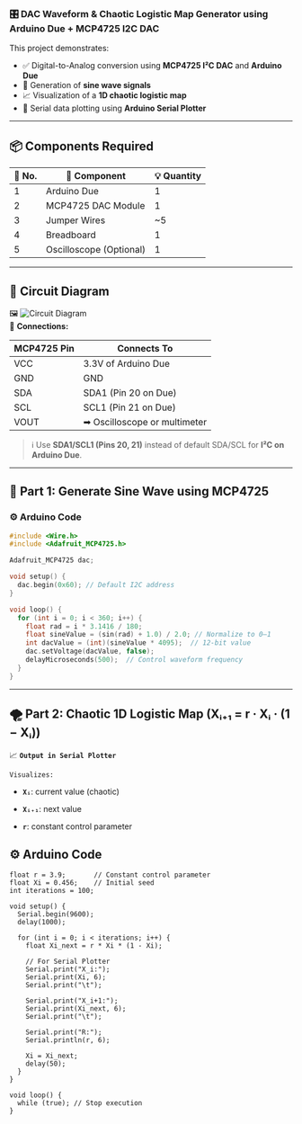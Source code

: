 ### 🎛️ DAC Waveform & Chaotic Logistic Map Generator using Arduino Due + MCP4725 I2C DAC

This project demonstrates:
- ✅ Digital-to-Analog conversion using **MCP4725 I²C DAC** and **Arduino Due**
- 🌊 Generation of **sine wave signals**
- 📈 Visualization of a **1D chaotic logistic map**
- 🔬 Serial data plotting using **Arduino Serial Plotter**

---

## 📦 Components Required

| 🔢 No. | 🧩 Component              | 💡 Quantity |
|-------|---------------------------|-------------|
| 1     | Arduino Due               | 1           |
| 2     | MCP4725 DAC Module        | 1           |
| 3     | Jumper Wires              | ~5          |
| 4     | Breadboard                | 1           |
| 5     | Oscilloscope (Optional)   | 1           |

---

## 🔌 Circuit Diagram

🖼️ ![Circuit Diagram](./circuit.png)  
📌 **Connections:**

| MCP4725 Pin | Connects To          |
|-------------|----------------------|
| VCC         | 3.3V of Arduino Due  |
| GND         | GND                  |
| SDA         | SDA1 (Pin 20 on Due) |
| SCL         | SCL1 (Pin 21 on Due) |
| VOUT        | ➡ Oscilloscope or multimeter |

> ℹ️ Use **SDA1/SCL1 (Pins 20, 21)** instead of default SDA/SCL for **I²C on Arduino Due**.

---

## 🔁 Part 1: Generate Sine Wave using MCP4725

### ⚙️ Arduino Code

```cpp
#include <Wire.h>
#include <Adafruit_MCP4725.h>

Adafruit_MCP4725 dac;

void setup() {
  dac.begin(0x60); // Default I2C address
}

void loop() {
  for (int i = 0; i < 360; i++) {
    float rad = i * 3.1416 / 180;
    float sineValue = (sin(rad) + 1.0) / 2.0; // Normalize to 0–1
    int dacValue = (int)(sineValue * 4095);  // 12-bit value
    dac.setVoltage(dacValue, false);
    delayMicroseconds(500);  // Control waveform frequency
  }
}
```
---
## 🌪️ Part 2: Chaotic 1D Logistic Map (Xᵢ₊₁ = r · Xᵢ · (1 − Xᵢ))

📈 **`Output in Serial Plotter`**

`Visualizes:`

* **`Xᵢ`**: current value (chaotic)

* **`Xᵢ₊₁`**: next value

* **`r`**: constant control parameter

## ⚙️ Arduino Code
```
float r = 3.9;       // Constant control parameter
float Xi = 0.456;    // Initial seed
int iterations = 100;

void setup() {
  Serial.begin(9600);
  delay(1000);

  for (int i = 0; i < iterations; i++) {
    float Xi_next = r * Xi * (1 - Xi);

    // For Serial Plotter
    Serial.print("X_i:");
    Serial.print(Xi, 6);
    Serial.print("\t");

    Serial.print("X_i+1:");
    Serial.print(Xi_next, 6);
    Serial.print("\t");

    Serial.print("R:");
    Serial.println(r, 6);

    Xi = Xi_next;
    delay(50);
  }
}

void loop() {
  while (true); // Stop execution
}
```
